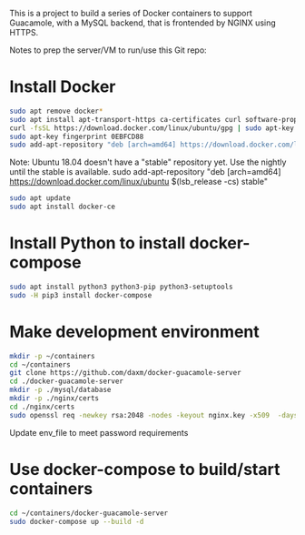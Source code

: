 This is a project to build a series of Docker containers to support Guacamole, with a MySQL backend, that is frontended by NGINX using HTTPS.

Notes to prep the server/VM to run/use this Git repo:
# Install Docker
```bash
sudo apt remove docker*
sudo apt install apt-transport-https ca-certificates curl software-properties-common
curl -fsSL https://download.docker.com/linux/ubuntu/gpg | sudo apt-key add -
sudo apt-key fingerprint 0EBFCD88
sudo add-apt-repository "deb [arch=amd64] https://download.docker.com/linux/ubuntu $(lsb_release -cs) nightly"
```
Note:  Ubuntu 18.04 doesn't have a "stable" repository yet.  Use the nightly until the stable is available.
sudo add-apt-repository "deb [arch=amd64] https://download.docker.com/linux/ubuntu $(lsb_release -cs) stable"
```bash
sudo apt update
sudo apt install docker-ce
```

# Install Python to install docker-compose
```bash
sudo apt install python3 python3-pip python3-setuptools
sudo -H pip3 install docker-compose
```

# Make development environment
```bash
mkdir -p ~/containers
cd ~/containers
git clone https://github.com/daxm/docker-guacamole-server
cd ./docker-guacamole-server
mkdir -p ./mysql/database
mkdir -p ./nginx/certs
cd ./nginx/certs
sudo openssl req -newkey rsa:2048 -nodes -keyout nginx.key -x509  -days 1024 -out nginx.crt
```

Update env_file to meet password requirements

# Use docker-compose to build/start containers
```bash
cd ~/containers/docker-guacamole-server
sudo docker-compose up --build -d
```

